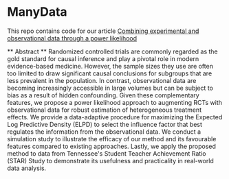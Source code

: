 # ManyData
This repo contains code for our article [Combining experimental and observational data through a power likelihood](https://arxiv.org/abs/2304.02339)

** Abstract **
Randomized controlled trials are commonly regarded as the gold standard for causal inference and play a pivotal role in modern evidence-based medicine. However, the sample sizes they use are often too limited to draw significant causal conclusions for subgroups that are less prevalent in the population. In contrast, observational data are becoming increasingly accessible in large volumes but can be subject to bias as a result of hidden confounding. Given these complementary features, we propose a power likelihood approach to augmenting RCTs with observational data for robust estimation of heterogeneous treatment effects. We provide a data-adaptive procedure for maximizing the Expected Log Predictive Density (ELPD) to select the influence factor that best regulates the information from the observational data. We conduct a simulation study to illustrate the efficacy of our method and its favourable features compared to existing approaches. Lastly, we apply the proposed method to data from Tennessee's Student Teacher Achievement Ratio (STAR) Study to demonstrate its usefulness and practicality in real-world data analysis.

